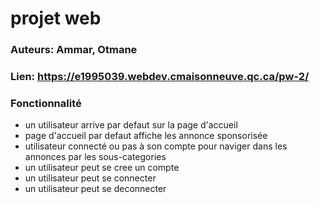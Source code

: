 # projet web
### Auteurs: **Ammar, Otmane**
### Lien: **https://e1995039.webdev.cmaisonneuve.qc.ca/pw-2/**
### Fonctionnalité  

  - un utilisateur arrive par defaut sur la page d'accueil  
  - page d'accueil par defaut affiche les annonce sponsorisée  
  - utilisateur connecté ou pas à son compte pour naviger dans les annonces par les sous-categories   
  - un utilisateur peut se cree un compte  
  - un utilisateur peut se connecter     
  - un utilisateur peut se deconnecter    

